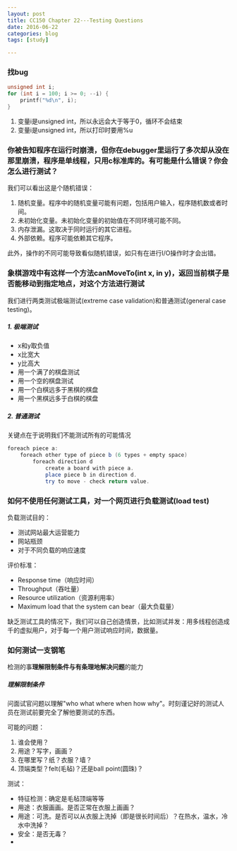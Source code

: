 ```yaml
---
layout: post
title: CC150 Chapter 22---Testing Questions
date: 2016-06-22
categories: blog
tags: [study]

---
```


### 找bug

```c
unsigned int i;
for (int i = 100; i >= 0; --i) {
    printf("%d\n", i);
}
```

1. 变量i是unsigned int，所以永远会大于等于0，循环不会结束
2. 变量i是unsigned int，所以打印时要用%u

### 你被告知程序在运行时崩溃，但你在debugger里运行了多次却从没在那里崩溃，程序是单线程，只用c标准库的。有可能是什么错误？你会怎么进行测试？

我们可以看出这是个随机错误：

1. 随机变量。程序中的随机变量可能有问题，包括用户输入，程序随机数或者时间。
2. 未初始化变量。未初始化变量的初始值在不同环境可能不同。
3. 内存泄漏。这取决于同时运行的其它进程。
4. 外部依赖。程序可能依赖其它程序。

此外，操作的不同可能导致看似随机错误，如只有在进行I/O操作时才会出错。

### 象棋游戏中有这样一个方法canMoveTo(int x, in y)，返回当前棋子是否能移动到指定地点，对这个方法进行测试

我们进行两类测试极端测试(extreme case validation)和普通测试(general case testing)。

##### 1. 极端测试

* x和y取负值
* x比宽大
* y比高大
* 用一个满了的棋盘测试
* 用一个空的棋盘测试
* 用一个白棋远多于黑棋的棋盘
* 用一个黑棋远多于白棋的棋盘

##### 2. 普通测试

关键点在于说明我们不能测试所有的可能情况

```java
foreach piece a:
    foreach other type of piece b (6 types + empty space)
        foreach direction d
            create a board with piece a.
            place piece b in direction d.
            try to move - check return value.
```

### 如何不使用任何测试工具，对一个网页进行负载测试(load test)

负载测试目的：

* 测试网站最大运营能力
* 网站瓶颈
* 对于不同负载的响应速度

评价标准：

* Response time（响应时间）
* Throughput（吞吐量）
* Resource utilization（资源利用率）
* Maximum load that the system can bear（最大负载量）

缺乏测试工具的情况下，我们可以自己创造情景，比如测试并发：用多线程创造成千的虚拟用户，对于每一个用户测试响应时间，数据量。

### 如何测试一支钢笔

检测的事**理解限制条件与有条理地解决问题**的能力

##### 理解限制条件

问面试官问题以理解"who what where when how why"。时刻谨记好的测试人员在测试前要完全了解他要测试的东西。

可能的问题：  
1. 谁会使用？
2. 用途？写字，画画？
3. 在哪里写？纸？衣服？墙？
4. 顶端类型？felt(毛毡)？还是ball point(圆珠)？

测试：  
* 特征检测：确定是毛毡顶端等等
* 用途：衣服画画。是否正常在衣服上画画？
* 用途：可洗。是否可以从衣服上洗掉（即是很长时间后）？在热水，温水，冷水中洗掉？
* 安全：是否无毒？
* 
